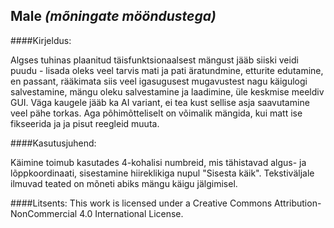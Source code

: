 ## Male *(mõningate mööndustega)*


####Kirjeldus:

Algses tuhinas plaanitud täisfunktsionaalsest mängust jääb siiski veidi puudu - lisada oleks veel tarvis mati ja pati äratundmine, etturite edutamine, en passant, rääkimata siis veel igasugusest mugavustest nagu käigulogi salvestamine, mängu oleku salvestamine ja laadimine, üle keskmise meeldiv GUI. Väga kaugele jääb ka AI variant, ei tea kust sellise asja saavutamine veel pähe torkas. Aga põhimõtteliselt on võimalik mängida, kui matt ise fikseerida ja ja pisut reegleid muuta.



####Kasutusjuhend:

Käimine toimub kasutades 4-kohalisi numbreid, mis tähistavad algus- ja lõppkoordinaati, sisestamine hiireklikiga nupul "Sisesta käik". Tekstiväljale ilmuvad teated on mõneti abiks mängu käigu jälgimisel.

####Litsents:
This work is licensed under a Creative Commons Attribution-NonCommercial 4.0 International License.
